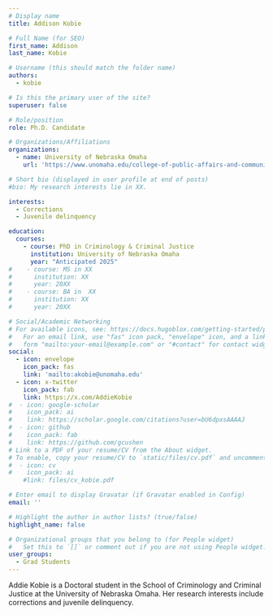 ```yaml
---
# Display name
title: Addison Kobie

# Full Name (for SEO)
first_name: Addison
last_name: Kobie

# Username (this should match the folder name)
authors:
  - kobie

# Is this the primary user of the site?
superuser: false

# Role/position
role: Ph.D. Candidate

# Organizations/Affiliations
organizations:
  - name: University of Nebraska Omaha
    url: 'https://www.unomaha.edu/college-of-public-affairs-and-community-service/criminology-and-criminal-justice/about-us/addison-kobie.php'

# Short bio (displayed in user profile at end of posts)
#bio: My research interests lie in XX.

interests:
  - Corrections
  - Juvenile delinquency

education:
  courses:
    - course: PhD in Criminology & Criminal Justice
      institution: University of Nebraska Omaha
      year: "Anticipated 2025"
#    - course: MS in XX
#      institution: XX
#      year: 20XX
#    - course: BA in  XX
#      institution: XX
#      year: 20XX

# Social/Academic Networking
# For available icons, see: https://docs.hugoblox.com/getting-started/page-builder/#icons
#   For an email link, use "fas" icon pack, "envelope" icon, and a link in the
#   form "mailto:your-email@example.com" or "#contact" for contact widget.
social:
  - icon: envelope
    icon_pack: fas
    link: 'mailto:akobie@unomaha.edu'
  - icon: x-twitter
    icon_pack: fab
    link: https://x.com/AddieKobie
#  - icon: google-scholar
#    icon_pack: ai
#    link: https://scholar.google.com/citations?user=bU6dpxsAAAAJ
#  - icon: github
#    icon_pack: fab
#    link: https://github.com/gcushen
# Link to a PDF of your resume/CV from the About widget.
# To enable, copy your resume/CV to `static/files/cv.pdf` and uncomment the lines below.
#  - icon: cv
#    icon_pack: ai
    #link: files/cv_kobie.pdf

# Enter email to display Gravatar (if Gravatar enabled in Config)
email: ''

# Highlight the author in author lists? (true/false)
highlight_name: false

# Organizational groups that you belong to (for People widget)
#   Set this to `[]` or comment out if you are not using People widget.
user_groups:
  - Grad Students
---
```


Addie Kobie is a Doctoral student in the School of Criminology and Criminal Justice at the University of Nebraska Omaha. Her research interests include corrections and juvenile delinquency.
